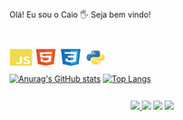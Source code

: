 Olá! Eu sou o Caio 🖐️ Seja bem vindo!

##

<div style="display: inline_block"><br>
  <img align="center" alt="Caio-Js" height="30" width="40" src="https://raw.githubusercontent.com/devicons/devicon/master/icons/javascript/javascript-plain.svg">
  <img align="center" alt="Caio-HTML" height="30" width="40" src="https://raw.githubusercontent.com/devicons/devicon/master/icons/html5/html5-original.svg">
  <img align="center" alt="Caio-CSS" height="30" width="40" src="https://raw.githubusercontent.com/devicons/devicon/master/icons/css3/css3-original.svg">
  <img align="center" alt="Caio-Python" height="30" width="40" src="https://raw.githubusercontent.com/devicons/devicon/master/icons/python/python-original.svg">
</div>


<div>
  
[![Anurag's GitHub stats](https://github-readme-stats.vercel.app/api?username=CaioEgidio&show_icons=true&theme=tokyonight&size_weight=1&count_weight=0 )](https://github.com/anuraghazra/github-readme-stats)
[![Top Langs](https://github-readme-stats.vercel.app/api/top-langs/?username=CaioEgidio&theme=tokyonight&layout=compact)](https://github.com/anuraghazra/github-readme-stats)
  
</div>

##

<div align="center">  
<a href="https://www.instagram.com/caio_egidio/" target="_blank"><img src="https://img.shields.io/badge/-Instagram-%23E4405F?style=for-the-badge&logo=instagram&logoColor=white"</a>
<a href = "mailto:contatocaioegidio@gmail.com"><img src="https://img.shields.io/badge/Gmail-D14836?style=for-the-badge&logo=gmail&logoColor=white" target="_blank"></a> 
<a href = "https://twitter.com/EgidioCaio13"><img src="https://img.shields.io/badge/Twitter-1DA1F2?style=for-the-badge&logo=twitter&logoColor=white"></a>
<a href = ""><img src="https://img.shields.io/badge/Discord-7289DA?style=for-the-badge&logo=discord&logoColor=white"></a>
</div>
  


  

  

